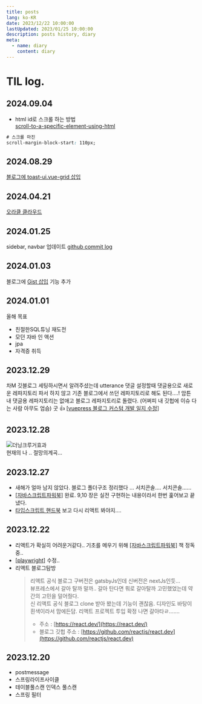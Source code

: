 ```yaml
---
title: posts
lang: ko-KR
date: 2023/12/22 10:00:00
lastUpdated: 2023/01/25 10:00:00
description: posts history, diary
meta:
  - name: diary
    content: diary
---
```


# TIL log.

## 2024.09.04

- html id로 스크롤 하는 방법  
[scroll-to-a-specific-element-using-html](https://stackoverflow.com/questions/24739126/scroll-to-a-specific-element-using-html)

```css
# 스크롤 마진
scroll-margin-block-start: 110px; 
```

## 2024.08.29
[블로그에 toast-ui.vue-grid 삽입](/posts/2024/toastUiVueGrid.md)

## 2024.04.21
[오라클 클라우드](/posts/2024/oracleCloud.md)

## 2024.01.25

sidebar, navbar 업데이트 [github commit log](https://github.com/LEEKYOUNGHWA/LEEKYOUNGHWA.github.io/commit/31d475c118b66da326b2d2834e1804e16f35f88f#diff-9b73f4a12efe0be8829d902ad280c132505c19c2f41c0463375437e5112fab7b)

## 2024.01.03

블로그에 [Gist 삽입](/posts/2024/vuepressGist.md) 기능 추가

## 2024.01.01

올해 목표

- 친절한SQL튜닝 재도전
- 모던 자바 인 액션
- jpa
- 자격증 취득

## 2023.12.29

차M 깃블로그 세팅하시면서 알려주셨는데 utterance 댓글 설정할때 댓글용으로 새로운 레파지토리 파서 하지 않고 기존 블로그에서 쓰던 레파지토리로 해도 된다....!
암튼 내 댓글용 레파지토리는 없애고 블로그 레파지토리로 돌렸다. (어쩌피 내 깃헙에 이슈 다는 사람 아무도 엄슴) 굿 :thumbsup: [[vuepress 블로그 커스텀 개발 일지 수정]](/posts/2022/vuepressCustomizeLog.md)

## 2023.12.28

![더닝크루거효과](~@image/20.jpg)  
현재의 나 .. 절망의계곡...

## 2023.12.27

- 새해가 얼마 남지 않았다. 블로그 폴더구조 정리했다 ... 서치콘솔.... 서치콘솔......
- [[자바스크립트파워북]](/posts/2023/자바스크립트파워북.md) 완료. 9,10 장은 실전 구현하는 내용이라서 한번 훑어보고 끝냈다.
- [타입스크립트 핸드북](https://joshua1988.github.io/ts/intro.html) 보고 다시 리액트 봐야지....

## 2023.12.22

- 리액트가 확실히 어려운거같다.. 기초를 메우기 위해 [[자바스크립트파워북]](/posts/2023/자바스크립트파워북.md) 책 정독중..
- [[playwright]](/posts/2023/playwright.md) 수정..
- 리액트 블로그탐방
  > 리액트 공식 블로그 구버전은 gatsbyJs인데 신버전은 nextJs인듯...  
  > 뷰프레스에서 갈아 탈까 말까.. 갈아 탄다면 뭐로 갈아탈까 고민했었는데 약간의 고민을 덜어줬다.  
  > 신 리액트 공식 블로그 clone 받아 봤는데 기능이 괜찮음. 디자인도 바탕이 흰색이라서 맘에든담. 리액트 프로젝트 투입 확정 나면 갈아타ㄹ.......
  >
  > - 주소 : [https://react.dev/](https://react.dev/)
  > - 블로그 깃헙 주소 : [https://github.com/reactjs/react.dev](https://github.com/reactjs/react.dev)

## 2023.12.20

- postmessage
- 스프링라이프사이클
- 테이블풀스캔 인덱스 풀스캔
- 스프링 필터
